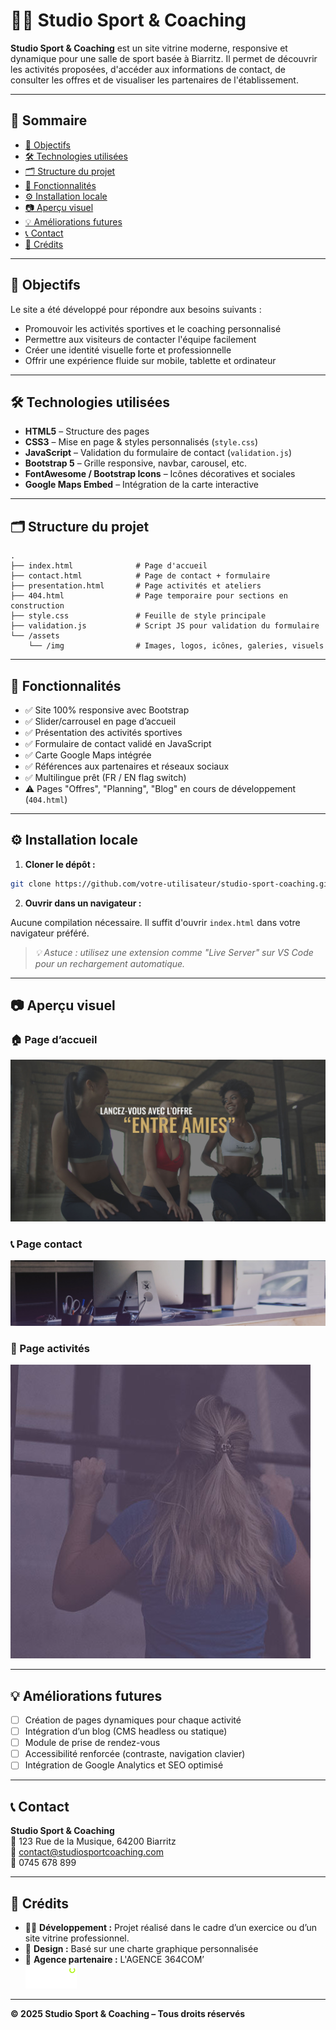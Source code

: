 
# 🏋️‍♀️ Studio Sport & Coaching

**Studio Sport & Coaching** est un site vitrine moderne, responsive et dynamique pour une salle de sport basée à Biarritz. Il permet de découvrir les activités proposées, d'accéder aux informations de contact, de consulter les offres et de visualiser les partenaires de l'établissement.

---

## 📌 Sommaire

- [🎯 Objectifs](#-objectifs)
- [🛠️ Technologies utilisées](#️-technologies-utilisées)
- [🗂 Structure du projet](#-structure-du-projet)
- [🚀 Fonctionnalités](#-fonctionnalités)
- [⚙️ Installation locale](#️-installation-locale)
- [📷 Aperçu visuel](#-aperçu-visuel)
- [💡 Améliorations futures](#-améliorations-futures)
- [📞 Contact](#-contact)
- [📝 Crédits](#-crédits)

---

## 🎯 Objectifs

Le site a été développé pour répondre aux besoins suivants :
- Promouvoir les activités sportives et le coaching personnalisé
- Permettre aux visiteurs de contacter l'équipe facilement
- Créer une identité visuelle forte et professionnelle
- Offrir une expérience fluide sur mobile, tablette et ordinateur

---

## 🛠️ Technologies utilisées

- **HTML5** – Structure des pages
- **CSS3** – Mise en page & styles personnalisés (`style.css`)
- **JavaScript** – Validation du formulaire de contact (`validation.js`)
- **Bootstrap 5** – Grille responsive, navbar, carousel, etc.
- **FontAwesome / Bootstrap Icons** – Icônes décoratives et sociales
- **Google Maps Embed** – Intégration de la carte interactive

---

## 🗂 Structure du projet

```
.
├── index.html              # Page d'accueil
├── contact.html            # Page de contact + formulaire
├── presentation.html       # Page activités et ateliers
├── 404.html                # Page temporaire pour sections en construction
├── style.css               # Feuille de style principale
├── validation.js           # Script JS pour validation du formulaire
└── /assets
    └── /img                # Images, logos, icônes, galeries, visuels
```

---

## 🚀 Fonctionnalités

- ✅ Site 100% responsive avec Bootstrap
- ✅ Slider/carrousel en page d’accueil
- ✅ Présentation des activités sportives
- ✅ Formulaire de contact validé en JavaScript
- ✅ Carte Google Maps intégrée
- ✅ Références aux partenaires et réseaux sociaux
- ✅ Multilingue prêt (FR / EN flag switch)
- ⚠️ Pages "Offres", "Planning", "Blog" en cours de développement (`404.html`)

---

## ⚙️ Installation locale

1. **Cloner le dépôt :**

```bash
git clone https://github.com/votre-utilisateur/studio-sport-coaching.git
```

2. **Ouvrir dans un navigateur :**

Aucune compilation nécessaire. Il suffit d'ouvrir `index.html` dans votre navigateur préféré.

> *💡 Astuce : utilisez une extension comme "Live Server" sur VS Code pour un rechargement automatique.*

---

## 📷 Aperçu visuel

### 🏠 Page d’accueil
![Accueil](assets/img/slider/GP-slider-home/slide_1.jpg)

### 📞 Page contact
![Contact](assets/img/visuel/header-contact.jpg)

### 💪 Page activités
![Activités](assets/img/activites/bg_activite_1.jpg)

---

## 💡 Améliorations futures

- [ ] Création de pages dynamiques pour chaque activité
- [ ] Intégration d’un blog (CMS headless ou statique)
- [ ] Module de prise de rendez-vous
- [ ] Accessibilité renforcée (contraste, navigation clavier)
- [ ] Intégration de Google Analytics et SEO optimisé

---

## 📞 Contact

**Studio Sport & Coaching**  
📍 123 Rue de la Musique, 64200 Biarritz  
📧 contact@studiosportcoaching.com  
📱 0745 678 899

---

## 📝 Crédits

- 👨‍💻 **Développement :** Projet réalisé dans le cadre d’un exercice ou d’un site vitrine professionnel.
- 🎨 **Design :** Basé sur une charte graphique personnalisée
- 🏢 **Agence partenaire :** L'AGENCE 364COM’  
  ![364com](assets/img/icons/364.png)

---

**© 2025 Studio Sport & Coaching – Tous droits réservés**

